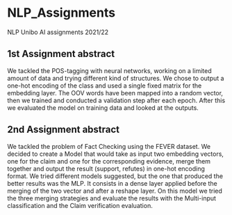 # NLP_Assignments
NLP Unibo AI assignments 2021/22

## 1st Assignment abstract
We tackled the POS-tagging with neural networks, working on a limited amount
of data and trying different kind of structures. We chose to output a one-hot
encoding of the class and used a single fixed matrix for the embedding layer.
The OOV words have been mapped into a random vector, then we trained and
conducted a validation step after each epoch. After this we evaluated the model
on training data and looked at the outputs.

## 2nd Assignment abstract
We tackled the problem of Fact Checking using the FEVER dataset. We decided
to create a Model that would take as input two embedding vectors, one for the
claim and one for the corresponding evidence, merge them together and output
the result (support, refutes) in one-hot encoding format. We tried different
models suggested, but the one that produced the better results was the MLP.
It consists in a dense layer applied before the merging of the two vector and
after a reshape layer. On this model we tried the three merging strategies and
evaluate the results with the Multi-input classification and the Claim verification evaluation.
